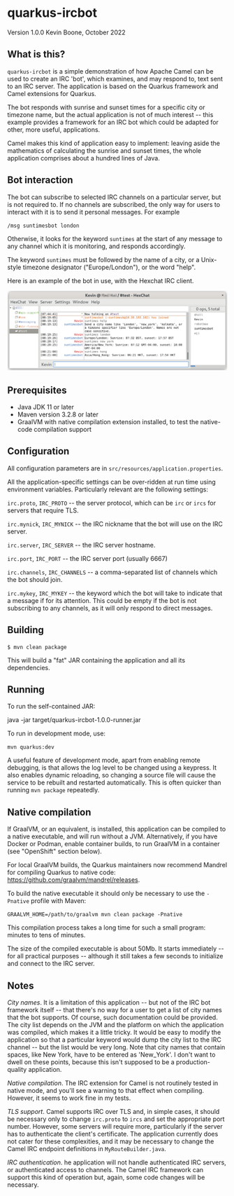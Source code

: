 # quarkus-ircbot
 
Version 1.0.0
Kevin Boone, October 2022

## What is this?

`quarkus-ircbot` is a simple demonstration of how Apache Camel can
be used to create an IRC 'bot', which examines, and may respond to,
text sent to an IRC server. The application is based on the 
Quarkus framework and Camel extensions for Quarkus. 

The bot responds with sunrise and sunset times for a specific
city or timezone name, but the actual application is not of much
interest -- this example provides a framework for an IRC bot which
could be adapted for other, more useful, applications.

Camel makes this kind of application easy to implement: leaving aside
the mathematics of calculating the sunrise and sunset times, the
whole application comprises about a hundred lines of Java.

## Bot interaction

The bot can subscribe to selected IRC channels on a particular server,
but is not required to. If no channels are subscribed, the only way for
users to interact with it is to send it personal messages. For example

    /msg suntimesbot london

Otherwise, it looks for the keyword `suntimes` at the start of any
message to any channel which it is monitoring, and responds accordingly.

The keyword `suntimes` must be followed by the name of a city, or a
Unix-style timezone designator ("Europe/London"), or the word
"help". 

Here is an example of the bot in use, with the Hexchat IRC client.

![screenshot](screenshot.png)

## Prerequisites

- Java JDK 11 or later
- Maven version 3.2.8 or later
- GraalVM with native compilation extension installed, to test the native-code compilation support

## Configuration

All configuration parameters are in `src/resources/application.properties`.

All the application-specific settings
can be over-ridden at run time using environment variables.
Particularly relevant are the following settings:

`irc.proto`, `IRC_PROTO` -- the server protocol, which can be `irc` or `ircs`
for servers that require TLS.

`irc.mynick`, `IRC_MYNICK` -- the IRC nickname that the bot will use on
the IRC server.

`irc.server`, `IRC_SERVER` -- the IRC server hostname.

`irc.port`, `IRC_PORT` -- the IRC server port (usually 6667)

`irc.channels`, `IRC_CHANNELS` -- a comma-separated list of channels which
the bot should join.

`irc.mykey`, `IRC_MYKEY` -- the keyword which the bot will take to 
indicate that a message if for its attention. This could be empty if
the bot is not subscribing to any channels, as it will only respond
to direct messages.

## Building

    $ mvn clean package

This will build a "fat" JAR containing the application and all its
dependencies. 

## Running

To run the self-contained JAR: 

   java -jar target/quarkus-ircbot-1.0.0-runner.jar 

To run in development mode, use:

    mvn quarkus:dev

A useful feature of development mode, apart from enabling remote debugging,
is that allows the log level to be changed using a keypress. It also enables
dynamic reloading, so changing a source file will cause the service to be
rebuilt and restarted automatically. This is often quicker than running `mvn
package` repeatedly.

## Native compilation

If GraalVM, or an equivalent, is installed, this application can be compiled
to a native executable, and will run without a JVM. Alternatively, if you
have Docker or Podman, enable container builds, to run GraalVM in a container
(see "OpenShift" section below).

For local GraalVM builds, the Quarkus maintainers
now recommend Mandrel for compiling Quarkus to native code:
https://github.com/graalvm/mandrel/releases.

To build the native executable it should only be necessary to use the
`-Pnative` profile with Maven:

	GRAALVM_HOME=/path/to/graalvm mvn clean package -Pnative

This compilation process takes a long time for such a small program: 
minutes to tens of minutes. 

The size of the compiled executable is about 50Mb. It starts immediately
-- for all practical purposes -- although it still takes a few seconds
to initialize and connect to the IRC server.


## Notes

_City names_. It is a limitation of this application -- but not of the
IRC bot framework itself -- that there's no way for a user to get a
list of city names that the bot supports. Of course, such 
documentation could be provided. The city list depends on the JVM and
the platform on which the application was compiled, which makes it
a little tricky. It would be easy to modify the application so that
a particular keyword would dump the city list to the IRC channel --
but the list would be very long. Note that city names that contain
spaces, like New York, have to be entered as 'New\_York'. I don't
want to dwell on these points, because this isn't supposed to be a
production-quality application. 

_Native compilation_. The IRC extension for Camel is not routinely
tested in native mode, and you'll see a warning to that effect when
compiling. However, it seems to work fine in my tests.

_TLS support_. Camel supports IRC over TLS and, in simple cases,
it should be necessary only to change `irc.proto` to `ircs` and set
the appropriate port number. However, some servers will require more,
particularly if the server has to authenticate the client's certificate.
The application currently does not cater for these complexities, and
it may be necessary to change the Camel IRC endpoint definitions in
`MyRouteBuilder.java`.

_IRC authentication_. he application will not handle 
authenticated IRC servers, or authenticated access to channels. 
The Camel IRC framework can support this kind of operation but,
again, some code changes will be necessary. 


